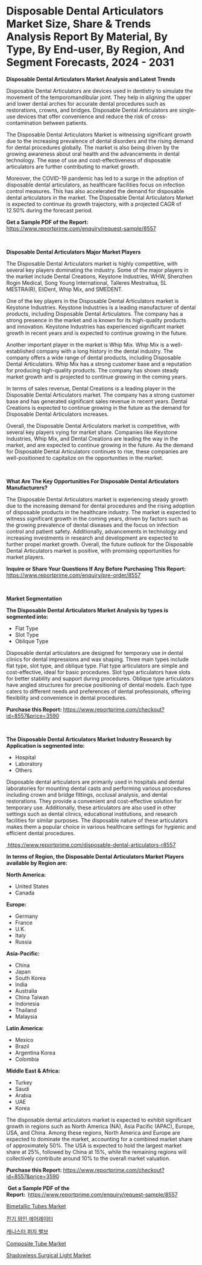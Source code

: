 <p><h1>Disposable Dental Articulators Market Size, Share & Trends Analysis Report By Material, By Type, By End-user, By Region, And Segment Forecasts, 2024 - 2031</h1></p><p><strong>Disposable Dental Articulators Market Analysis and Latest Trends</strong></p>
<p><p>Disposable Dental Articulators are devices used in dentistry to simulate the movement of the temporomandibular joint. They help in aligning the upper and lower dental arches for accurate dental procedures such as restorations, crowns, and bridges. Disposable Dental Articulators are single-use devices that offer convenience and reduce the risk of cross-contamination between patients.</p><p>The Disposable Dental Articulators Market is witnessing significant growth due to the increasing prevalence of dental disorders and the rising demand for dental procedures globally. The market is also being driven by the growing awareness about oral health and the advancements in dental technology. The ease of use and cost-effectiveness of disposable articulators are further contributing to market growth.</p><p>Moreover, the COVID-19 pandemic has led to a surge in the adoption of disposable dental articulators, as healthcare facilities focus on infection control measures. This has also accelerated the demand for disposable dental articulators in the market. The Disposable Dental Articulators Market is expected to continue its growth trajectory, with a projected CAGR of 12.50% during the forecast period.</p></p>
<p><strong>Get a Sample PDF of the Report:&nbsp;</strong> <a href="https://www.reportprime.com/enquiry/request-sample/8557">https://www.reportprime.com/enquiry/request-sample/8557</a></p>
<p>&nbsp;</p>
<p><strong>Disposable Dental Articulators Major Market Players</strong></p>
<p><p>The Disposable Dental Articulators market is highly competitive, with several key players dominating the industry. Some of the major players in the market include Dental Creations, Keystone Industries, WHW, Shenzhen Rogin Medical, Song Young International, Talleres Mestraitua, SL MESTRA(R), EliDent, Whip Mix, and SMEDENT.</p><p>One of the key players in the Disposable Dental Articulators market is Keystone Industries. Keystone Industries is a leading manufacturer of dental products, including Disposable Dental Articulators. The company has a strong presence in the market and is known for its high-quality products and innovation. Keystone Industries has experienced significant market growth in recent years and is expected to continue growing in the future.</p><p>Another important player in the market is Whip Mix. Whip Mix is a well-established company with a long history in the dental industry. The company offers a wide range of dental products, including Disposable Dental Articulators. Whip Mix has a strong customer base and a reputation for producing high-quality products. The company has shown steady market growth and is projected to continue growing in the coming years.</p><p>In terms of sales revenue, Dental Creations is a leading player in the Disposable Dental Articulators market. The company has a strong customer base and has generated significant sales revenue in recent years. Dental Creations is expected to continue growing in the future as the demand for Disposable Dental Articulators increases.</p><p>Overall, the Disposable Dental Articulators market is competitive, with several key players vying for market share. Companies like Keystone Industries, Whip Mix, and Dental Creations are leading the way in the market, and are expected to continue growing in the future. As the demand for Disposable Dental Articulators continues to rise, these companies are well-positioned to capitalize on the opportunities in the market.</p></p>
<p>&nbsp;</p>
<p><strong>What Are The Key Opportunities For Disposable Dental Articulators Manufacturers?</strong></p>
<p><p>The Disposable Dental Articulators market is experiencing steady growth due to the increasing demand for dental procedures and the rising adoption of disposable products in the healthcare industry. The market is expected to witness significant growth in the coming years, driven by factors such as the growing prevalence of dental diseases and the focus on infection control and patient safety. Additionally, advancements in technology and increasing investments in research and development are expected to further propel market growth. Overall, the future outlook for the Disposable Dental Articulators market is positive, with promising opportunities for market players.</p></p>
<p><strong>Inquire or Share Your Questions If Any Before Purchasing This Report:</strong> <a href="https://www.reportprime.com/enquiry/pre-order/8557">https://www.reportprime.com/enquiry/pre-order/8557</a></p>
<p>&nbsp;</p>
<p><strong>Market Segmentation</strong></p>
<p><strong>The Disposable Dental Articulators Market Analysis by types is segmented into:</strong></p>
<p><ul><li>Flat Type</li><li>Slot Type</li><li>Oblique Type</li></ul></p>
<p><p>Disposable dental articulators are designed for temporary use in dental clinics for dental impressions and wax shaping. Three main types include flat type, slot type, and oblique type. Flat type articulators are simple and cost-effective, ideal for basic procedures. Slot type articulators have slots for better stability and support during procedures. Oblique type articulators have angled structures for precise positioning of dental models. Each type caters to different needs and preferences of dental professionals, offering flexibility and convenience in dental procedures.</p></p>
<p><strong>Purchase this Report:&nbsp;</strong><a href="https://www.reportprime.com/checkout?id=8557&price=3590">https://www.reportprime.com/checkout?id=8557&price=3590</a></p>
<p>&nbsp;</p>
<p><strong>The Disposable Dental Articulators Market Industry Research by Application is segmented into:</strong></p>
<p><ul><li>Hospital</li><li>Laboratory</li><li>Others</li></ul></p>
<p><p>Disposable dental articulators are primarily used in hospitals and dental laboratories for mounting dental casts and performing various procedures including crown and bridge fittings, occlusal analysis, and dental restorations. They provide a convenient and cost-effective solution for temporary use. Additionally, these articulators are also used in other settings such as dental clinics, educational institutions, and research facilities for similar purposes. The disposable nature of these articulators makes them a popular choice in various healthcare settings for hygienic and efficient dental procedures.</p></p>
<p><a href="https://www.reportprime.com/disposable-dental-articulators-r8557">&nbsp;https://www.reportprime.com/disposable-dental-articulators-r8557</a></p>
<p><strong>In terms of Region, the Disposable Dental Articulators Market Players available by Region are:</strong></p>
<p>
    <p> <strong> North America: </strong>
        <ul>
            <li>United States</li>
            <li>Canada</li>
        </ul>
        </p> 
    <p> <strong> Europe: </strong>
        <ul>
            <li>Germany</li>
            <li>France</li>
            <li>U.K.</li>
            <li>Italy</li>
            <li>Russia</li>
        </ul>
        </p> 
    <p> <strong> Asia-Pacific: </strong>
        <ul>
            <li>China</li>
            <li>Japan</li>
            <li>South Korea</li>
            <li>India</li>
            <li>Australia</li>
            <li>China Taiwan</li>
            <li>Indonesia</li>
            <li>Thailand</li>
            <li>Malaysia</li>
        </ul>
        </p> 
    <p> <strong> Latin America: </strong>
        <ul>
            <li>Mexico</li>
            <li>Brazil</li>
            <li>Argentina Korea</li>
            <li>Colombia</li>
        </ul>
        </p> 
    <p> <strong> Middle East & Africa: </strong>
        <ul>
            <li>Turkey</li>
            <li>Saudi</li>
            <li>Arabia</li>
            <li>UAE</li>
            <li>Korea</li>
        </ul>
    </p>
    </p>
<p><p>The disposable dental articulators market is expected to exhibit significant growth in regions such as North America (NA), Asia Pacific (APAC), Europe, USA, and China. Among these regions, North America and Europe are expected to dominate the market, accounting for a combined market share of approximately 50%. The USA is expected to hold the largest market share at 25%, followed by China at 15%, while the remaining regions will collectively contribute around 10% to the overall market valuation.</p></p>
<p><strong>Purchase this Report: </strong><a href="https://www.reportprime.com/checkout?id=8557&price=3590">https://www.reportprime.com/checkout?id=8557&price=3590</a></p>
<p>&nbsp;<strong>Get a Sample PDF of the Report:&nbsp;&nbsp;</strong><a href="https://www.reportprime.com/enquiry/request-sample/8557">https://www.reportprime.com/enquiry/request-sample/8557</a></p>
<p><strong></strong></p>
<p><p><a href="https://issuu.com/reportprime-2/docs/bimetallic-tubes-market-size-2030.pptx">Bimetallic Tubes Market</a></p><p><a href="https://github.com/PercyHagernes9778/Market-Research-Report-List-1/blob/main/510125021021.md">전기 와인 에어레이터</a></p><p><a href="https://medium.com/@travisohan56562023/%EC%BA%90%EB%8B%88%EC%8A%A4%ED%84%B0-%ED%8D%BC%EC%A7%80-%EB%B0%B8%EB%B8%8C-%EC%8B%9C%EC%9E%A5-%EC%8B%9C%EC%9E%A5-%EC%A0%90%EC%9C%A0%EC%9C%A8-%EC%8B%9C%EC%9E%A5-%EB%8F%99%ED%96%A5-%EB%B0%8F-%EB%AF%B8%EB%9E%98-%EC%84%B1%EC%9E%A5-%ED%83%90%EC%83%89-145a6b7e2e9c">캐니스터 퍼지 밸브</a></p><p><a href="https://issuu.com/reportprime-2/docs/composite-tube-market-size-2030.pptx">Composite Tube Market</a></p><p><a href="https://github.com/josesg55/Market-Research-Report-List-2/blob/main/shadowless-surgical-light-market.md">Shadowless Surgical Light Market</a></p></p>